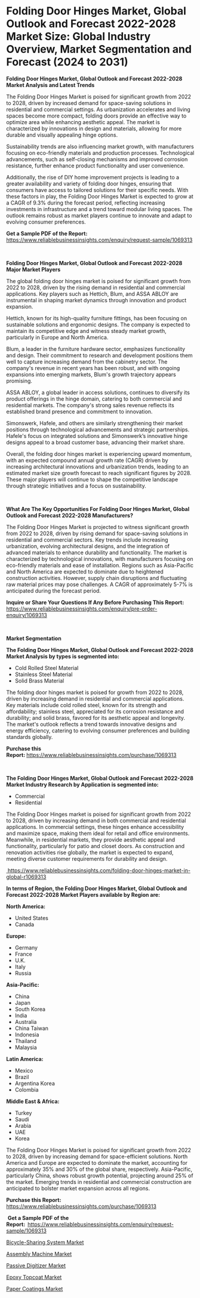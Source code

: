 <p><h1>Folding Door Hinges Market, Global Outlook and Forecast 2022-2028 Market Size: Global Industry Overview, Market Segmentation and Forecast (2024 to 2031)</h1></p><p><strong>Folding Door Hinges Market, Global Outlook and Forecast 2022-2028 Market Analysis and Latest Trends</strong></p>
<p><p>The Folding Door Hinges Market is poised for significant growth from 2022 to 2028, driven by increased demand for space-saving solutions in residential and commercial settings. As urbanization accelerates and living spaces become more compact, folding doors provide an effective way to optimize area while enhancing aesthetic appeal. The market is characterized by innovations in design and materials, allowing for more durable and visually appealing hinge options.</p><p>Sustainability trends are also influencing market growth, with manufacturers focusing on eco-friendly materials and production processes. Technological advancements, such as self-closing mechanisms and improved corrosion resistance, further enhance product functionality and user convenience. </p><p>Additionally, the rise of DIY home improvement projects is leading to a greater availability and variety of folding door hinges, ensuring that consumers have access to tailored solutions for their specific needs. With these factors in play, the Folding Door Hinges Market is expected to grow at a CAGR of 9.3% during the forecast period, reflecting increasing investments in infrastructure and a trend toward modular living spaces. The outlook remains robust as market players continue to innovate and adapt to evolving consumer preferences.</p></p>
<p><strong>Get a Sample PDF of the Report:&nbsp;</strong> <a href="https://www.reliablebusinessinsights.com/enquiry/request-sample/1069313">https://www.reliablebusinessinsights.com/enquiry/request-sample/1069313</a></p>
<p>&nbsp;</p>
<p><strong>Folding Door Hinges Market, Global Outlook and Forecast 2022-2028 Major Market Players</strong></p>
<p><p>The global folding door hinges market is poised for significant growth from 2022 to 2028, driven by the rising demand in residential and commercial applications. Key players such as Hettich, Blum, and ASSA ABLOY are instrumental in shaping market dynamics through innovation and product expansion.</p><p>Hettich, known for its high-quality furniture fittings, has been focusing on sustainable solutions and ergonomic designs. The company is expected to maintain its competitive edge and witness steady market growth, particularly in Europe and North America.</p><p>Blum, a leader in the furniture hardware sector, emphasizes functionality and design. Their commitment to research and development positions them well to capture increasing demand from the cabinetry sector. The company's revenue in recent years has been robust, and with ongoing expansions into emerging markets, Blum's growth trajectory appears promising.</p><p>ASSA ABLOY, a global leader in access solutions, continues to diversify its product offerings in the hinge domain, catering to both commercial and residential markets. The company's strong sales revenue reflects its established brand presence and commitment to innovation.</p><p>Simonswerk, Hafele, and others are similarly strengthening their market positions through technological advancements and strategic partnerships. Hafele's focus on integrated solutions and Simonswerk’s innovative hinge designs appeal to a broad customer base, advancing their market share.</p><p>Overall, the folding door hinges market is experiencing upward momentum, with an expected compound annual growth rate (CAGR) driven by increasing architectural innovations and urbanization trends, leading to an estimated market size growth forecast to reach significant figures by 2028. These major players will continue to shape the competitive landscape through strategic initiatives and a focus on sustainability.</p></p>
<p>&nbsp;</p>
<p><strong>What Are The Key Opportunities For Folding Door Hinges Market, Global Outlook and Forecast 2022-2028 Manufacturers?</strong></p>
<p><p>The Folding Door Hinges Market is projected to witness significant growth from 2022 to 2028, driven by rising demand for space-saving solutions in residential and commercial sectors. Key trends include increasing urbanization, evolving architectural designs, and the integration of advanced materials to enhance durability and functionality. The market is characterized by technological innovations, with manufacturers focusing on eco-friendly materials and ease of installation. Regions such as Asia-Pacific and North America are expected to dominate due to heightened construction activities. However, supply chain disruptions and fluctuating raw material prices may pose challenges. A CAGR of approximately 5-7% is anticipated during the forecast period.</p></p>
<p><strong>Inquire or Share Your Questions If Any Before Purchasing This Report:</strong> <a href="https://www.reliablebusinessinsights.com/enquiry/pre-order-enquiry/1069313">https://www.reliablebusinessinsights.com/enquiry/pre-order-enquiry/1069313</a></p>
<p>&nbsp;</p>
<p><strong>Market Segmentation</strong></p>
<p><strong>The Folding Door Hinges Market, Global Outlook and Forecast 2022-2028 Market Analysis by types is segmented into:</strong></p>
<p><ul><li>Cold Rolled Steel Material</li><li>Stainless Steel Material</li><li>Solid Brass Material</li></ul></p>
<p><p>The folding door hinges market is poised for growth from 2022 to 2028, driven by increasing demand in residential and commercial applications. Key materials include cold rolled steel, known for its strength and affordability; stainless steel, appreciated for its corrosion resistance and durability; and solid brass, favored for its aesthetic appeal and longevity. The market's outlook reflects a trend towards innovative designs and energy efficiency, catering to evolving consumer preferences and building standards globally.</p></p>
<p><strong>Purchase this Report:&nbsp;</strong><a href="https://www.reliablebusinessinsights.com/purchase/1069313">https://www.reliablebusinessinsights.com/purchase/1069313</a></p>
<p>&nbsp;</p>
<p><strong>The Folding Door Hinges Market, Global Outlook and Forecast 2022-2028 Market Industry Research by Application is segmented into:</strong></p>
<p><ul><li>Commercial</li><li>Residential</li></ul></p>
<p><p>The Folding Door Hinges market is poised for significant growth from 2022 to 2028, driven by increasing demand in both commercial and residential applications. In commercial settings, these hinges enhance accessibility and maximize space, making them ideal for retail and office environments. Meanwhile, in residential markets, they provide aesthetic appeal and functionality, particularly for patio and closet doors. As construction and renovation activities rise globally, the market is expected to expand, meeting diverse customer requirements for durability and design.</p></p>
<p><a href="https://www.reliablebusinessinsights.com/folding-door-hinges-market-in-global-r1069313">&nbsp;https://www.reliablebusinessinsights.com/folding-door-hinges-market-in-global-r1069313</a></p>
<p><strong>In terms of Region, the Folding Door Hinges Market, Global Outlook and Forecast 2022-2028 Market Players available by Region are:</strong></p>
<p>
    <p> <strong> North America: </strong>
        <ul>
            <li>United States</li>
            <li>Canada</li>
        </ul>
        </p> 
    <p> <strong> Europe: </strong>
        <ul>
            <li>Germany</li>
            <li>France</li>
            <li>U.K.</li>
            <li>Italy</li>
            <li>Russia</li>
        </ul>
        </p> 
    <p> <strong> Asia-Pacific: </strong>
        <ul>
            <li>China</li>
            <li>Japan</li>
            <li>South Korea</li>
            <li>India</li>
            <li>Australia</li>
            <li>China Taiwan</li>
            <li>Indonesia</li>
            <li>Thailand</li>
            <li>Malaysia</li>
        </ul>
        </p> 
    <p> <strong> Latin America: </strong>
        <ul>
            <li>Mexico</li>
            <li>Brazil</li>
            <li>Argentina Korea</li>
            <li>Colombia</li>
        </ul>
        </p> 
    <p> <strong> Middle East & Africa: </strong>
        <ul>
            <li>Turkey</li>
            <li>Saudi</li>
            <li>Arabia</li>
            <li>UAE</li>
            <li>Korea</li>
        </ul>
    </p>
    </p>
<p><p>The Folding Door Hinges Market is poised for significant growth from 2022 to 2028, driven by increasing demand for space-efficient solutions. North America and Europe are expected to dominate the market, accounting for approximately 35% and 30% of the global share, respectively. Asia-Pacific, particularly China, shows robust growth potential, projecting around 25% of the market. Emerging trends in residential and commercial construction are anticipated to bolster market expansion across all regions.</p></p>
<p><strong>Purchase this Report: </strong><a href="https://www.reliablebusinessinsights.com/purchase/1069313">https://www.reliablebusinessinsights.com/purchase/1069313</a></p>
<p>&nbsp;<strong>Get a Sample PDF of the Report:&nbsp;&nbsp;</strong><a href="https://www.reliablebusinessinsights.com/enquiry/request-sample/1069313">https://www.reliablebusinessinsights.com/enquiry/request-sample/1069313</a></p>
<p><strong></strong></p>
<p><p><a href="https://issuu.com/reportprime-2/docs/bicycle-sharing-system-market-size-_35dc42d8f848a7">Bicycle-Sharing System Market</a></p><p><a href="https://www.linkedin.com/pulse/assembly-machine-market-industry-trends-forecast-period-from-2024-rxbsc?trackingId=OmP17%2B1hTMCcSBBGu4%2Besw%3D%3D">Assembly Machine Market</a></p><p><a href="https://www.linkedin.com/pulse/passive-digitizer-market-indicators-size-regional-breakdown-e3igc?trackingId=rFH70XuiQLm1vFxIy%2FGVeg%3D%3D">Passive Digitizer Market</a></p><p><a href="https://www.linkedin.com/pulse/global-epoxy-topcoat-market-focus-product-type-solvent-basewater-rw63e?trackingId=O8W8thyzRbaLJ5gQgxU2WQ%3D%3D">Epoxy Topcoat Market</a></p><p><a href="https://www.linkedin.com/pulse/paper-coatings-market-industry-trends-forecast-period-from-t9vwe?trackingId=ctPMbiM6TIehOEINV3A03g%3D%3D">Paper Coatings Market</a></p></p>
